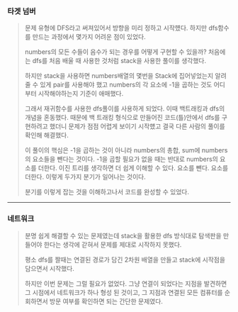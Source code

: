 ### 타겟 넘버

> 문제 유형에 DFS라고 써져있어서 방향을 미리 정하고 시작헀다. 하지만 dfs함수를 만드는 과정에서 몇가지 어려운 점이 있었다.
>
> numbers의 모든 수들이 음수가 되는 경우를 어떻게 구현할 수 있을까? 처음에는 dfs를 처음 배울 때 사용한 것처럼 stack을 사용한 풀이를 생각했다.
>
> 하지만 stack을 사용하면 numbers배열의 몇번을 Stack에 집어넣었는지 알려줄 수 있게 pair를 사용해야 했고 numbers의 각 요소에 -1을 곱하는 것도 어디부터 시작해야하는지 기준이 애매했다.
>
> 그래서 재귀함수를 사용한 dfs풀이를 사용하게 되었다. 이때 백트래킹과 dfs의 개념을 혼동했다. 때문에 백 트래킹 형식으로 만들어진 코드(틀)안에서 dfs를 구현하려고 했더니 문제가 점점 어렵게 보이기 시작헀고 결국 다른 사람의 풀이를 확인해 해결했다.
>
> 이 풀이의 핵심은 -1을 곱하는 것이 아니라 numbers의 총합, sum에 numbers의 요소들을 뺀다는 것이다. -1을 곱할 필요가 없을 때는 반대로 numbers의 요소를 더한다.
> 이진 트리를 생각하면 더 쉽게 이해할 수 있다. 요소를 뺀다. 요소를 더한다. 이렇게 두가지 분기가 일어나는 것이다.
>
> 분기를 이렇게 잡는 것을 이해하고나서 코드를 완성할 수 있었다.

---

### 네트워크

> 분명 쉽게 해결할 수 있는 문제였는데 stack을 활용한 dfs 방식대로 탐색판을 만들어야 한다는 생각에 갇혀서 문제를 제대로 시작하지 못했다.
>
> 평소 dfs를 짤때는 연결된 경로가 담긴 2차원 배열을 만들고 stack에 시작점을 담으면서 시작했다.
>
> 하지만 이번 문제는 그럴 필요가 없었다. 그냥 연결이 되었다는 지점을 발견하면 그 시점에서 네트워크가 하나 형성 된 것이고, 그 지점과 연결된 모든 컴퓨터를 순회하면서 방문 여부를 확인하면 되는 간단한 문제였다.